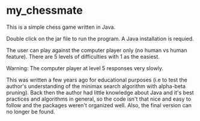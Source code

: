 my_chessmate
============

This is a simple chess game written in Java. 

Double click on the jar file to run the program. A Java installation is requied. 

The user can play against the computer player only (no human vs human feature). There are 5 levels of difficulties with 1 as the easiest.

Warning: The computer player at level 5 responses very slowly.

This was written a few years ago for educational purposes (i.e to test the author's understanding of the minimax search algorithm with alpha-beta pruning). Back then the author had little knowledge about Java and it's best practices and algorithms in general, so the code isn't that nice and easy to follow and the packages weren't organized well. Also, the final version can no longer be found.

